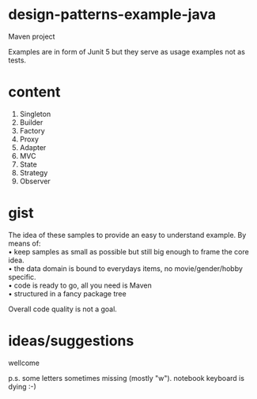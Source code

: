 # design-patterns-example-java
Maven project

Examples are in form of Junit 5 but they serve as usage examples not as tests.


# content
1. Singleton
2. Builder
3. Factory 
4. Proxy
5. Adapter
6. MVC
7. State
8. Strategy
9. Observer

# gist
The idea of these samples to provide an easy to understand example.
By means of:  
• keep samples as small as possible but still big enough to frame the core idea.  
• the data domain is bound to everydays items, no movie/gender/hobby specific.  
• code is ready to go, all you need is Maven  
• structured in a fancy package tree  

Overall code quality is not a goal. 


# ideas/suggestions 
wellcome

p.s. some letters sometimes missing (mostly "w"). notebook keyboard is dying :-)
